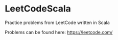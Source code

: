 # LeetCodeScala

Practice problems from LeetCode written in Scala

Problems can be found here: https://leetcode.com/
